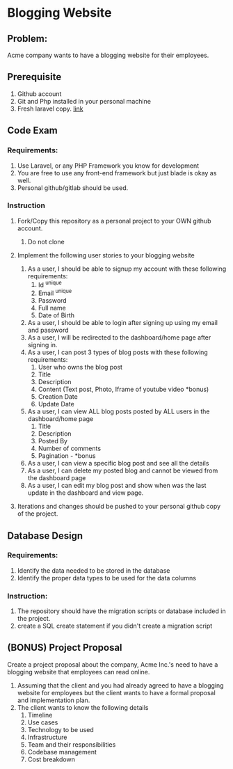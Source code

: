 # Blogging Website

## Problem:
Acme company wants to have a blogging website for their employees.

## Prerequisite

1. Github account
2. Git and Php installed in your personal machine
3. Fresh laravel copy. [link](https://laravel.com/docs/8.x/installation)

## Code Exam

### Requirements:  
   1. Use Laravel, or any PHP Framework you know for development
   2. You are free to use any front-end framework but just blade is okay as well. 
   3. Personal github/gitlab should be used. 

### Instruction

1. Fork/Copy this repository as a personal project to your OWN github account.
   1. Do not clone
2. Implement the following user stories to your blogging website
   1. As a user, I should be able to signup my account with these following requirements:
      1. Id <sup>unique</sup>
      2. Email <sup>unique</sup>
      3. Password
      4. Full name
      5. Date of Birth
   2. As a user, I should be able to login after signing up using my email and password
   3. As a user, I will be redirected to the dashboard/home page after signing in.
   4. As a user, I can post 3 types of blog posts with these following requirements:
      1. User who owns the blog post
      2. Title
      3. Description
      4. Content (Text post, Photo, Iframe of youtube video *bonus)
      5. Creation Date
      6. Update Date
   5. As a user, I can view ALL blog posts posted by ALL users in the dashboard/home page
      1. Title
      2. Description
      3. Posted By
      4. Number of comments
      5. Pagination - *bonus
   6. As a user, I can view a specific blog post and see all the details
   7. As a user, I can delete my posted blog and cannot be viewed from the dashboard page
   8. As a user, I can edit my blog post and show when was the last update in the dashboard and view page.  
 
3. Iterations and changes should be pushed to your personal github copy of the project.

## Database Design

### Requirements:  
   1. Identify the data needed to be stored in the database
   2. Identify the proper data types to be used for the data columns

### Instruction:
   1. The repository should have the migration scripts or database included in the project.
   2. create a SQL create statement if you didn't create a migration script

## (BONUS) Project Proposal

Create a project proposal about the company, Acme Inc.'s need to have a blogging website that employees can read online.
1. Assuming that the client and you had already agreed to have a blogging website for employees but the client wants to have a formal proposal and implementation plan.
2. The client wants to know the following details
   1. Timeline
   2. Use cases
   3. Technology to be used
   4. Infrastructure 
   5. Team and their responsibilities
   6. Codebase management
   7. Cost breakdown
  
